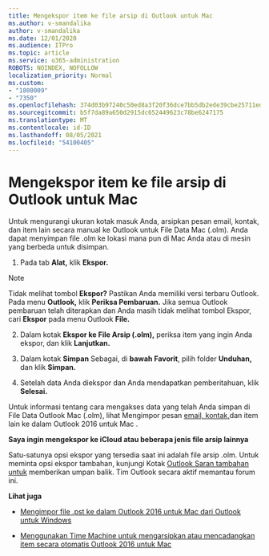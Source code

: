 ```yaml
---
title: Mengekspor item ke file arsip di Outlook untuk Mac
ms.author: v-smandalika
author: v-smandalika
ms.date: 12/01/2020
ms.audience: ITPro
ms.topic: article
ms.service: o365-administration
ROBOTS: NOINDEX, NOFOLLOW
localization_priority: Normal
ms.custom:
- "1800009"
- "7350"
ms.openlocfilehash: 374d03b97240c50ed8a3f20f36dce7bb5db2ede39cbe25711ed615efdbe1ac93
ms.sourcegitcommit: b5f7da89a650d2915dc652449623c78be6247175
ms.translationtype: MT
ms.contentlocale: id-ID
ms.lasthandoff: 08/05/2021
ms.locfileid: "54100405"
---
```

# <a name="export-items-to-an-archive-file-in-outlook-for-mac"></a>Mengekspor item ke file arsip di Outlook untuk Mac

Untuk mengurangi ukuran kotak masuk Anda, arsipkan pesan email, kontak, dan item lain secara manual ke Outlook untuk File Data Mac (.olm). Anda dapat menyimpan file .olm ke lokasi mana pun di Mac Anda atau di mesin yang berbeda untuk disimpan.

1. Pada tab **Alat,** klik **Ekspor.**

> [!NOTE]
> Tidak melihat tombol **Ekspor?** Pastikan Anda memiliki versi terbaru Outlook. Pada menu **Outlook,** klik **Periksa Pembaruan.** Jika semua Outlook pembaruan telah diterapkan dan Anda masih  tidak melihat tombol Ekspor, cari **Ekspor** pada menu Outlook **File.**

2. Dalam kotak **Ekspor ke File Arsip (.olm),** periksa item yang ingin Anda ekspor, dan klik **Lanjutkan.**

3. Dalam kotak **Simpan** Sebagai, di **bawah Favorit**, pilih folder **Unduhan,** dan klik **Simpan.**

4. Setelah data Anda diekspor dan Anda mendapatkan pemberitahuan, klik **Selesai.**

Untuk informasi tentang cara mengakses data yang telah Anda simpan di File Data Outlook Mac (.olm), lihat Mengimpor pesan [email, kontak,](https://support.microsoft.com/office/import-and-export-outlook-email-contacts-and-calendar-92577192-3881-4502-b79d-c3bbada6c8ef#ID0EAACAAA=macOS)dan item lain ke dalam Outlook 2016 untuk Mac .

**Saya ingin mengekspor ke iCloud atau beberapa jenis file arsip lainnya**

Satu-satunya opsi ekspor yang tersedia saat ini adalah file arsip .olm. Untuk meminta opsi ekspor tambahan, kunjungi Kotak [Outlook Saran tambahan untuk](https://outlook.uservoice.com/) memberikan umpan balik. Tim Outlook secara aktif memantau forum ini.

**Lihat juga**

- [Mengimpor file .pst ke dalam Outlook 2016 untuk Mac dari Outlook untuk Windows](https://support.microsoft.com/office/import-a-pst-file-into-outlook-for-mac-from-outlook-for-windows-b4a6a1d6-94bb-4c85-a4fc-a83dc690e18c)

- [Menggunakan Time Machine untuk mengarsipkan atau mencadangkan item secara otomatis Outlook 2016 untuk Mac](https://support.microsoft.com/office/automatically-archive-or-back-up-outlook-for-mac-items-441fcce5-2262-4b64-ac8c-fa949df989f5)
